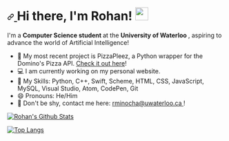 <h1>
  <a id="user-content-hi-there-im-rohan-" class="anchor" aria-hidden="true" href="#hi-there-im-rohan-">
    <svg class="octicon octicon-link" viewBox="0 0 16 16" version="1.1" width="16" height="16" aria-hidden="true">
      <path fill-rule="evenodd" d="M7.775 3.275a.75.75 0 001.06 1.06l1.25-1.25a2 2 0 112.83 2.83l-2.5 2.5a2 2 0 01-2.83 0 .75.75 0 00-1.06 1.06 3.5 3.5 0 004.95 0l2.5-2.5a3.5 3.5 0 00-4.95-4.95l-1.25 1.25zm-4.69 9.64a2 2 0 010-2.83l2.5-2.5a2 2 0 012.83 0 .75.75 0 001.06-1.06 3.5 3.5 0 00-4.95 0l-2.5 2.5a3.5 3.5 0 004.95 4.95l1.25-1.25a.75.75 0 00-1.06-1.06l-1.25 1.25a2 2 0 01-2.83 0z">
      </path>
    </svg>
  </a> Hi there, I'm Rohan! <a target="_blank" rel="noopener noreferrer" href="https://raw.githubusercontent.com/MartinHeinz/MartinHeinz/master/wave.gif">
  <img src="https://raw.githubusercontent.com/MartinHeinz/MartinHeinz/master/wave.gif" width="30px" style="max-width:100%;">
  </a>
</h1>

<p> I'm a <b> Computer Science student </b> at the <b> University of Waterloo </b>, aspiring to advance the world of Artificial Intelligence! </p>

<ul>
  <li> 🍕 My most recent project is PizzaPleez, a Python wrapper for the Domino's Pizza API. <a href="https://github.com/rohanxminocha/PizzaPleez"> Check it out here</a>! </li>
  <li> 💻 I am currently working on my personal website.  </li>
  <li> 🤹 My Skills: Python, C++, Swift, Scheme, HTML, CSS, JavaScript, MySQL, Visual Studio, Atom, CodePen, Git </li>
  <li> 😄 Pronouns: He/Him </li>
  <li> 💬 Don't be shy, contact me here: <a href="mailto:rminocha@uwaterloo.ca"> rminocha@uwaterloo.ca </a>! </li>
</ul>

<p>
  <a href="https://github.com/anuraghazra/github-readme-stats"> <img src="https://github-readme-stats.vercel.app/api?username=rohanxminocha&theme=radical&hide=contribs,prs" alt="Rohan's Github Stats" style="max-width:100%;"> </a>
</p>

<p>
  <a href="https://github.com/anuraghazra/github-readme-stats"> <img src="https://github-readme-stats.vercel.app/api/top-langs/?username=rohanxminocha&theme=radical&layout=compact" alt="Top Langs" data-canonical-src="https://github-readme-stats.vercel.app/api/top-langs/?username=rohanxminocha&amp;layout=compact&amp;theme=radical&amp;langs_count=10" style="max-width:100%;"> </a>
</p>

<!--- rohanxminocha/rohanxminocha is a ✨ special ✨ repository because its `README.md` (this file) appears on your GitHub profile. You can click the Preview link to take a look at your changes. --->
